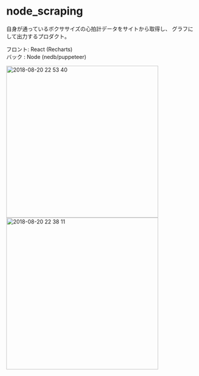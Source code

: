 # node_scraping

自身が通っているボクササイズの心拍計データをサイトから取得し、
グラフにして出力するプロダクト。

フロント: React (Recharts)  
バック : Node (nedb/puppeteer)

<img width="400" alt="2018-08-20 22 53 40" src="https://user-images.githubusercontent.com/18731884/44344722-59b33300-a4cc-11e8-8e07-3ea3ac5e32bb.png"><img width="400" alt="2018-08-20 22 38 11" src="https://user-images.githubusercontent.com/18731884/44344709-4c964400-a4cc-11e8-96a1-27a77b72872c.png">
